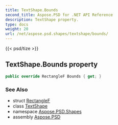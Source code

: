 ```yaml
---
title: TextShape.Bounds
second_title: Aspose.PSD for .NET API Reference
description: TextShape property. 
type: docs
weight: 20
url: /net/aspose.psd.shapes/textshape/bounds/
---
```

{{< psd/tize >}}
## TextShape.Bounds property

```csharp
public override RectangleF Bounds { get; }
```

### See Also

* struct [RectangleF](../../../aspose.psd/rectanglef/)
* class [TextShape](../)
* namespace [Aspose.PSD.Shapes](../../textshape/)
* assembly [Aspose.PSD](../../../)


